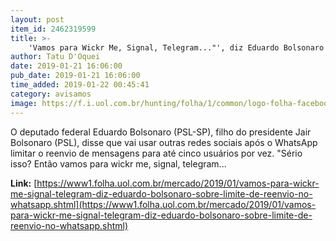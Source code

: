 ```yaml
---
layout: post
item_id: 2462319599
title: >-
    'Vamos para Wickr Me, Signal, Telegram..."', diz Eduardo Bolsonaro sobre limite de reenvio no WhatsApp
author: Tatu D'Oquei
date: 2019-01-21 16:06:00
pub_date: 2019-01-21 16:06:00
time_added: 2019-01-22 00:45:41
category: avisamos
image: https://f.i.uol.com.br/hunting/folha/1/common/logo-folha-facebook.jpg
---
```


O deputado federal Eduardo Bolsonaro (PSL-SP), filho do presidente Jair Bolsonaro (PSL), disse que vai usar outras redes sociais após o WhatsApp limitar o reenvio de mensagens para até cinco usuários por vez. "Sério isso? Então vamos para wickr me, signal, telegram...

**Link:** [https://www1.folha.uol.com.br/mercado/2019/01/vamos-para-wickr-me-signal-telegram-diz-eduardo-bolsonaro-sobre-limite-de-reenvio-no-whatsapp.shtml](https://www1.folha.uol.com.br/mercado/2019/01/vamos-para-wickr-me-signal-telegram-diz-eduardo-bolsonaro-sobre-limite-de-reenvio-no-whatsapp.shtml)


